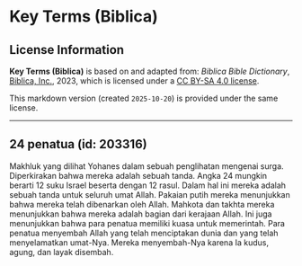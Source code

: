 # Key Terms (Biblica)

## License Information

**Key Terms (Biblica)** is based on and adapted from: _Biblica Bible Dictionary_, [Biblica, Inc.](https://www.biblica.com/), 2023, which is licensed under a [CC BY-SA 4.0 license](https://creativecommons.org/licenses/by-sa/4.0/legalcode.en).

This markdown version (created `2025-10-20`) is provided under the same license.



--------------------------------

## 24 penatua (id: 203316)

Makhluk yang dilihat Yohanes dalam sebuah penglihatan mengenai surga. Diperkirakan bahwa mereka adalah sebuah tanda. Angka 24 mungkin berarti 12 suku Israel beserta dengan 12 rasul. Dalam hal ini mereka adalah sebuah tanda untuk seluruh umat Allah. Pakaian putih mereka menunjukkan bahwa mereka telah dibenarkan oleh Allah. Mahkota dan takhta mereka menunjukkan bahwa mereka adalah bagian dari kerajaan Allah. Ini juga menunjukkan bahwa para penatua memiliki kuasa untuk memerintah. Para penatua menyembah Allah yang telah menciptakan dunia dan yang telah menyelamatkan umat\-Nya. Mereka menyembah\-Nya karena Ia kudus, agung, dan layak disembah.


